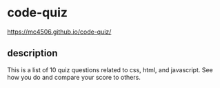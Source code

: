 # code-quiz

 https://mc4506.github.io/code-quiz/

 ## description

 This is a list of 10 quiz questions related to css, html, and javascript. 
 See how you do and compare your score to others.